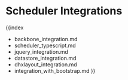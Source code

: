 Scheduler Integrations
=======================

{{index
- backbone_integration.md
- scheduler_typescript.md
- jquery_integration.md
- datastore_integration.md
- dhxlayout_integration.md
- integration_with_bootstrap.md
}}